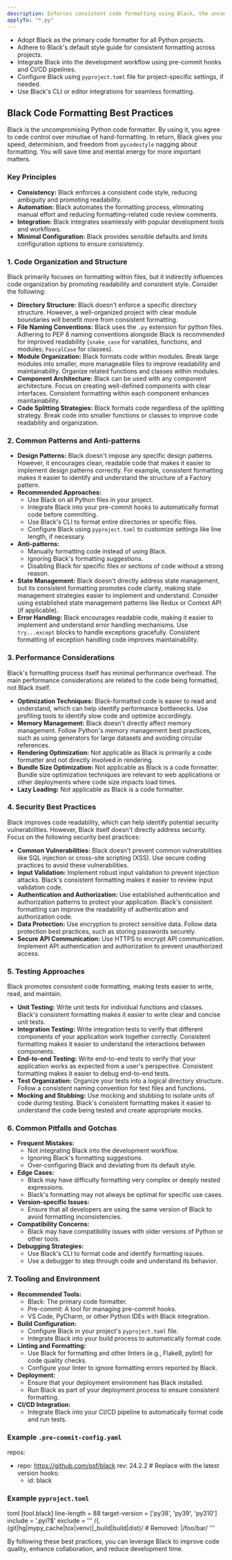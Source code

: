 ```yaml
---
description: Enforces consistent code formatting using Black, the uncompromising Python code formatter, promoting readability and reducing diffs. Covers best practices related to Black's configuration, usage, and integrations.
applyTo: "*.py"
---
```

- Adopt Black as the primary code formatter for all Python projects.
- Adhere to Black's default style guide for consistent formatting across projects.
- Integrate Black into the development workflow using pre-commit hooks and CI/CD pipelines.
- Configure Black using `pyproject.toml` file for project-specific settings, if needed.
- Use Black's CLI or editor integrations for seamless formatting.

## Black Code Formatting Best Practices

Black is the uncompromising Python code formatter. By using it, you agree to cede control over minutiae of hand-formatting. In return, Black gives you speed, determinism, and freedom from `pycodestyle` nagging about formatting. You will save time and mental energy for more important matters.

### Key Principles

- **Consistency:** Black enforces a consistent code style, reducing ambiguity and promoting readability.
- **Automation:** Black automates the formatting process, eliminating manual effort and reducing formatting-related code review comments.
- **Integration:** Black integrates seamlessly with popular development tools and workflows.
- **Minimal Configuration:** Black provides sensible defaults and limits configuration options to ensure consistency.

### 1. Code Organization and Structure

Black primarily focuses on formatting within files, but it indirectly influences code organization by promoting readability and consistent style. Consider the following:

- **Directory Structure:** Black doesn't enforce a specific directory structure. However, a well-organized project with clear module boundaries will benefit more from consistent formatting.
- **File Naming Conventions:** Black uses the `.py` extension for python files. Adhering to PEP 8 naming conventions alongside Black is recommended for improved readability (`snake_case` for variables, functions, and modules; `PascalCase` for classes).
- **Module Organization:** Black formats code within modules. Break large modules into smaller, more manageable files to improve readability and maintainability. Organize related functions and classes within modules.
- **Component Architecture:** Black can be used with any component architecture. Focus on creating well-defined components with clear interfaces. Consistent formatting within each component enhances maintainability.
- **Code Splitting Strategies:** Black formats code regardless of the splitting strategy. Break code into smaller functions or classes to improve code readability and organization.

### 2. Common Patterns and Anti-patterns

- **Design Patterns:** Black doesn't impose any specific design patterns. However, it encourages clean, readable code that makes it easier to implement design patterns correctly. For example, consistent formatting makes it easier to identify and understand the structure of a Factory pattern.
- **Recommended Approaches:**
    - Use Black on all Python files in your project.
    - Integrate Black into your pre-commit hooks to automatically format code before committing.
    - Use Black's CLI to format entire directories or specific files.
    - Configure Black using `pyproject.toml` to customize settings like line length, if necessary.
- **Anti-patterns:**
    - Manually formatting code instead of using Black.
    - Ignoring Black's formatting suggestions.
    - Disabling Black for specific files or sections of code without a strong reason.
- **State Management:** Black doesn't directly address state management, but its consistent formatting promotes code clarity, making state management strategies easier to implement and understand. Consider using established state management patterns like Redux or Context API (if applicable).
- **Error Handling:** Black encourages readable code, making it easier to implement and understand error handling mechanisms. Use `try...except` blocks to handle exceptions gracefully. Consistent formatting of exception handling code improves maintainability.

### 3. Performance Considerations

Black's formatting process itself has minimal performance overhead. The main performance considerations are related to the code being formatted, not Black itself.

- **Optimization Techniques:** Black-formatted code is easier to read and understand, which can help identify performance bottlenecks. Use profiling tools to identify slow code and optimize accordingly.
- **Memory Management:** Black doesn't directly affect memory management. Follow Python's memory management best practices, such as using generators for large datasets and avoiding circular references.
- **Rendering Optimization:** Not applicable as Black is primarily a code formatter and not directly involved in rendering.
- **Bundle Size Optimization:** Not applicable as Black is a code formatter. Bundle size optimization techniques are relevant to web applications or other deployments where code size impacts load times.
- **Lazy Loading:** Not applicable as Black is a code formatter.

### 4. Security Best Practices

Black improves code readability, which can help identify potential security vulnerabilities. However, Black itself doesn't directly address security. Focus on the following security best practices:

- **Common Vulnerabilities:** Black doesn't prevent common vulnerabilities like SQL injection or cross-site scripting (XSS). Use secure coding practices to avoid these vulnerabilities.
- **Input Validation:** Implement robust input validation to prevent injection attacks. Black's consistent formatting makes it easier to review input validation code.
- **Authentication and Authorization:** Use established authentication and authorization patterns to protect your application. Black's consistent formatting can improve the readability of authentication and authorization code.
- **Data Protection:** Use encryption to protect sensitive data. Follow data protection best practices, such as storing passwords securely.
- **Secure API Communication:** Use HTTPS to encrypt API communication. Implement API authentication and authorization to prevent unauthorized access.

### 5. Testing Approaches

Black promotes consistent code formatting, making tests easier to write, read, and maintain.

- **Unit Testing:** Write unit tests for individual functions and classes. Black's consistent formatting makes it easier to write clear and concise unit tests.
- **Integration Testing:** Write integration tests to verify that different components of your application work together correctly. Consistent formatting makes it easier to understand the interactions between components.
- **End-to-end Testing:** Write end-to-end tests to verify that your application works as expected from a user's perspective. Consistent formatting makes it easier to debug end-to-end tests.
- **Test Organization:** Organize your tests into a logical directory structure. Follow a consistent naming convention for test files and functions.
- **Mocking and Stubbing:** Use mocking and stubbing to isolate units of code during testing. Black's consistent formatting makes it easier to understand the code being tested and create appropriate mocks.

### 6. Common Pitfalls and Gotchas

- **Frequent Mistakes:**
    - Not integrating Black into the development workflow.
    - Ignoring Black's formatting suggestions.
    - Over-configuring Black and deviating from its default style.
- **Edge Cases:**
    - Black may have difficulty formatting very complex or deeply nested expressions.
    - Black's formatting may not always be optimal for specific use cases.
- **Version-specific Issues:**
    - Ensure that all developers are using the same version of Black to avoid formatting inconsistencies.
- **Compatibility Concerns:**
    - Black may have compatibility issues with older versions of Python or other tools.
- **Debugging Strategies:**
    - Use Black's CLI to format code and identify formatting issues.
    - Use a debugger to step through code and understand its behavior.

### 7. Tooling and Environment

- **Recommended Tools:**
    - Black: The primary code formatter.
    - Pre-commit: A tool for managing pre-commit hooks.
    - VS Code, PyCharm, or other Python IDEs with Black integration.
- **Build Configuration:**
    - Configure Black in your project's `pyproject.toml` file.
    - Integrate Black into your build process to automatically format code.
- **Linting and Formatting:**
    - Use Black for formatting and other linters (e.g., Flake8, pylint) for code quality checks.
    - Configure your linter to ignore formatting errors reported by Black.
- **Deployment:**
    - Ensure that your deployment environment has Black installed.
    - Run Black as part of your deployment process to ensure consistent formatting.
- **CI/CD Integration:**
    - Integrate Black into your CI/CD pipeline to automatically format code and run tests.

### Example `.pre-commit-config.yaml`


repos:
-   repo: https://github.com/psf/black
    rev: 24.2.2  # Replace with the latest version
    hooks:
    -   id: black


### Example `pyproject.toml`

toml
[tool.black]
line-length = 88
target-version = ['py38', 'py39', 'py310']
include = '\.pyi?$'
exclude = '''
/(\.(git|hg|mypy_cache|tox|venv)|_build|build|dist)/  # Removed: |/foo/bar/
'''


By following these best practices, you can leverage Black to improve code quality, enhance collaboration, and reduce development time.
